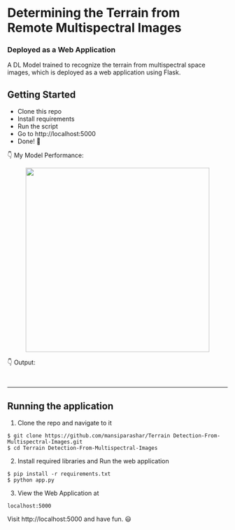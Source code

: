 # Determining the Terrain from Remote Multispectral Images
### Deployed as a Web Application


A DL Model trained to recognize the terrain from multispectral space images, which is deployed as a web application using Flask.


## Getting Started 

- Clone this repo 
- Install requirements
- Run the script
- Go to http://localhost:5000
- Done! :tada:

:point_down: My Model Performance:

<p align="center">
  <img src="https://i.imgur.com/8ygKN6G.png" height="420px" alt="">
</p>

:point_down: Output:
<p align="center">
  <img src="https://i.imgur.com/Df3BLw6.png"  alt="">
</p>
<p align="center">
  <img src="https://i.imgur.com/jS30oCp.png"  alt="">
</p>



------------------

## Running the application

1. Clone the repo and navigate to it
```shell
$ git clone https://github.com/mansiparashar/Terrain Detection-From-Multispectral-Images.git
$ cd Terrain Detection-From-Multispectral-Images
```
2. Install required libraries and Run the web application
```shell
$ pip install -r requirements.txt
$ python app.py
```
3. View the Web Application at
```shell
localhost:5000
```
Visit http://localhost:5000 and have fun. :smiley:

